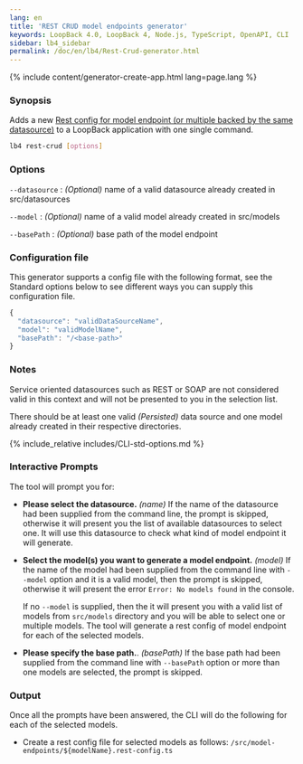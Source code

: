 ```yaml
---
lang: en
title: 'REST CRUD model endpoints generator'
keywords: LoopBack 4.0, LoopBack 4, Node.js, TypeScript, OpenAPI, CLI
sidebar: lb4_sidebar
permalink: /doc/en/lb4/Rest-Crud-generator.html
---
```


{% include content/generator-create-app.html lang=page.lang %}

### Synopsis

Adds a new
[Rest config for model endpoint (or multiple backed by the same datasource)](Creating-CRUD-REST-apis.md)
to a LoopBack application with one single command.

```sh
lb4 rest-crud [options]
```

### Options

`--datasource` : _(Optional)_ name of a valid datasource already created in
src/datasources

`--model` : _(Optional)_ name of a valid model already created in src/models

`--basePath` : _(Optional)_ base path of the model endpoint

### Configuration file

This generator supports a config file with the following format, see the
Standard options below to see different ways you can supply this configuration
file.

```ts
{
  "datasource": "validDataSourceName",
  "model": "validModelName",
  "basePath": "/<base-path>"
}
```

### Notes

Service oriented datasources such as REST or SOAP are not considered valid in
this context and will not be presented to you in the selection list.

There should be at least one valid _(Persisted)_ data source and one model
already created in their respective directories.

{% include_relative includes/CLI-std-options.md %}

### Interactive Prompts

The tool will prompt you for:

- **Please select the datasource.** _(name)_ If the name of the datasource had
  been supplied from the command line, the prompt is skipped, otherwise it will
  present you the list of available datasources to select one. It will use this
  datasource to check what kind of model endpoint it will generate.

- **Select the model(s) you want to generate a model endpoint.** _(model)_ If
  the name of the model had been supplied from the command line with `--model`
  option and it is a valid model, then the prompt is skipped, otherwise it will
  present the error `Error: No models found` in the console.

  If no `--model` is supplied, then the it will present you with a valid list of
  models from `src/models` directory and you will be able to select one or
  multiple models. The tool will generate a rest config of model endpoint for
  each of the selected models.

- **Please specify the base path.**. _(basePath)_ If the base path had been
  supplied from the command line with `--basePath` option or more than one
  models are selected, the prompt is skipped.

### Output

Once all the prompts have been answered, the CLI will do the following for each
of the selected models.

- Create a rest config file for selected models as follows:
  `/src/model-endpoints/${modelName}.rest-config.ts`
